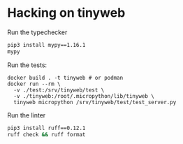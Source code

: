 # Hacking on tinyweb

Run the typechecker

```bash
pip3 install mypy==1.16.1
mypy
```

Run the tests:

```
docker build . -t tinyweb # or podman
docker run --rm \
  -v ./test:/srv/tinyweb/test \
  -v ./tinyweb:/root/.micropython/lib/tinyweb \
  tinyweb micropython /srv/tinyweb/test/test_server.py
```

Run the linter

```bash
pip3 install ruff==0.12.1
ruff check && ruff format
```
